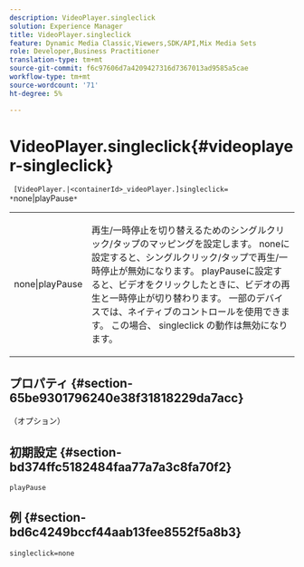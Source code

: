 ```yaml
---
description: VideoPlayer.singleclick
solution: Experience Manager
title: VideoPlayer.singleclick
feature: Dynamic Media Classic,Viewers,SDK/API,Mix Media Sets
role: Developer,Business Practitioner
translation-type: tm+mt
source-git-commit: f6c97606d7a4209427316d7367013ad9585a5cae
workflow-type: tm+mt
source-wordcount: '71'
ht-degree: 5%

---
```



# VideoPlayer.singleclick{#videoplayer-singleclick}

` [VideoPlayer.|<containerId>_videoPlayer.]singleclick= *`none|playPause`*`

<table id="table_53A26E1617CB411B9586203CB9AA1AB2"> 
 <tbody> 
  <tr> 
   <td colname="col1"> <p> <span class="codeph"> <span class="varname"> none|playPause</span> </span> </p> </td> 
   <td colname="col2"> <p> 再生/一時停止を切り替えるためのシングルクリック/タップのマッピングを設定します。 <span class="codeph"> none</span>に設定すると、シングルクリック/タップで再生/一時停止が無効になります。 <span class="codeph"> playPause</span>に設定すると、ビデオをクリックしたときに、ビデオの再生と一時停止が切り替わります。 一部のデバイスでは、ネイティブのコントロールを使用できます。 この場合、<span class="codeph"> singleclick </span>の動作は無効になります。 </p> </td> 
  </tr> 
 </tbody> 
</table>

## プロパティ {#section-65be9301796240e38f31818229da7acc}

（オプション）

## 初期設定 {#section-bd374ffc5182484faa77a7a3c8fa70f2}

`playPause`

## 例 {#section-bd6c4249bccf44aab13fee8552f5a8b3}

`singleclick=none`
